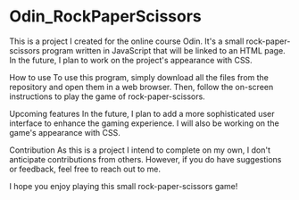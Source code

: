 # Odin_RockPaperScissors

This is a project I created for the online course Odin. 
It's a small rock-paper-scissors program written in JavaScript that 
will be linked to an HTML page. 
In the future, I plan to work on the project's appearance with CSS.

How to use
To use this program, simply download all the files from the 
repository and open them in a web browser. Then, follow the 
on-screen instructions to play the game of rock-paper-scissors.

Upcoming features
In the future, I plan to add a more sophisticated user interface 
to enhance the gaming experience. I will also be working 
on the game's appearance with CSS.

Contribution
As this is a project I intend to complete on my own, I don't 
anticipate contributions from others. However, if you do have 
suggestions or feedback, feel free to reach out to me.

I hope you enjoy playing this small rock-paper-scissors game!
